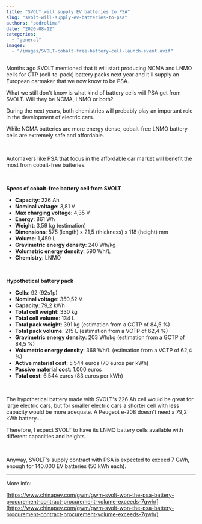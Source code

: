 ```yaml
---
title: "SVOLT will supply EV batteries to PSA"
slug: "svolt-will-supply-ev-batteries-to-psa"
authors: "pedrolima"
date: "2020-08-12"
categories: 
  - "general"
images: 
  - "/images/SVOLT-cobalt-free-battery-cell-launch-event.avif"
---
```


Months ago SVOLT mentioned that it will start producing NCMA and LNMO cells for CTP (cell-to-pack) battery packs next year and it'll supply an European carmaker that we now know to be PSA.

What we still don't know is what kind of battery cells will PSA get from SVOLT. Will they be NCMA, LNMO or both?

During the next years, both chemistries will probably play an important role in the development of electric cars.

While NCMA batteries are more energy dense, cobalt-free LNMO battery cells are extremely safe and affordable.

 

Automakers like PSA that focus in the affordable car market will benefit the most from cobalt-free batteries.

 

**Specs of cobalt-free battery cell from SVOLT**

- **Capacity**: 226 Ah
- **Nominal voltage**: 3,81 V
- **Max charging voltage**: 4,35 V
- **Energy**: 861 Wh
- **Weight**: 3,59 kg (estimation)
- **Dimensions**: 575 (length) x 21,5 (thickness) x 118 (height) mm
- **Volume**: 1,459 L
- **Gravimetric energy density**: 240 Wh/kg
- **Volumetric energy density**: 590 Wh/L
- **Chemistry**: LNMO

 

**Hypothetical** **battery pack**

- **Cells**: 92 (92s1p)
- **Nominal voltage**: 350,52 V
- **Capacity**: 79,2 kWh
- **Total cell weight**: 330 kg
- **Total cell volume**: 134 L
- **Total pack weight**: 391 kg (estimation from a GCTP of 84,5 %)
- **Total pack volume**: 215 L (estimation from a VCTP of 62,4 %)
- **Gravimetric energy density**: 203 Wh/kg (estimation from a GCTP of 84,5 %)
- **Volumetric energy density**: 368 Wh/L (estimation from a VCTP of 62,4 %)
- **Active material cost**: 5.544 euros (70 euros per kWh)
- **Passive material cost**: 1.000 euros
- **Total cost**: 6.544 euros (83 euros per kWh)

 

The hypothetical battery made with SVOLT's 226 Ah cell would be great for large electric cars, but for smaller electric cars a shorter cell with less capacity would be more adequate. A Peugeot e-208 doesn't need a 79,2 kWh battery...

Therefore, I expect SVOLT to have its LNMO battery cells available with different capacities and heights.

 

Anyway, SVOLT's supply contract with PSA is expected to exceed 7 GWh, enough for 140.000 EV batteries (50 kWh each).

---

More info:

[https://www.chinapev.com/gwm/gwm-svolt-won-the-psa-battery-procurement-contract-procurement-volume-exceeds-7gwh/](https://www.chinapev.com/gwm/gwm-svolt-won-the-psa-battery-procurement-contract-procurement-volume-exceeds-7gwh/)
